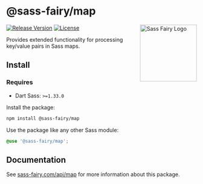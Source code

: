 # @sass-fairy/map

<a href="https://sass-fairy.com/"><img src="https://sass-fairy.com/img/logo.svg" alt="Sass Fairy Logo" width="150" align="right" /></a>

[![Release Version](https://img.shields.io/npm/v/@sass-fairy/map.svg)](https://www.npmjs.com/package/@sass-fairy/map)
[![License](https://img.shields.io/badge/License-MIT-blue.svg)](https://opensource.org/licenses/MIT)

Provides extended functionality for processing key/value pairs in Sass maps.

## Install

### Requires

* Dart Sass: `>=1.33.0`

Install the package:

```bash
npm install @sass-fairy/map
```

Use the package like any other Sass module:

```scss
@use '@sass-fairy/map';
```

## Documentation

See [sass-fairy.com/api/map](http://sass-fairy.com/api/map) for more information about this package.
